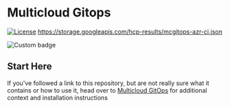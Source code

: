 # Multicloud Gitops

[![License](https://img.shields.io/badge/License-Apache%202.0-blue.svg)](https://opensource.org/licenses/Apache-2.0)
https://storage.googleapis.com/hcp-results/mcgitops-azr-ci.json

![Custom badge](https://img.shields.io/endpoint?url=https%3A%2F%2Fstorage.googleapis.com%2Fhcp-results%2Fmcgitops-azr-ci.json)

## Start Here

If you've followed a link to this repository, but are not really sure what it contains
or how to use it, head over to [Multicloud GitOps](http://hybrid-cloud-patterns.io/multicloud-gitops/)
for additional context and installation instructions
